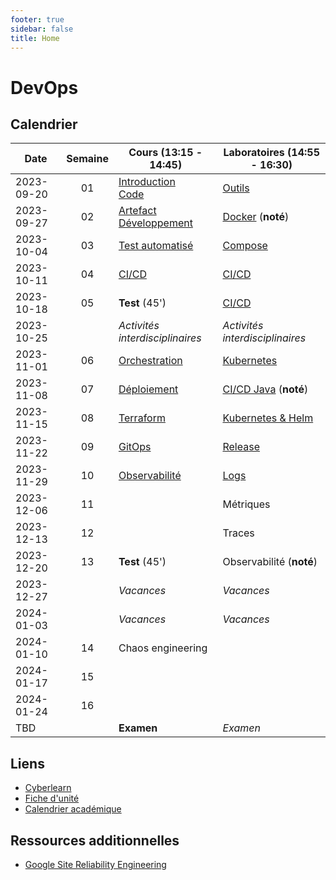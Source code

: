 ```yaml
---
footer: true
sidebar: false
title: Home
---
```


# DevOps

## Calendrier

| Date       | Semaine | Cours (13:15 - 14:45)                                            | Laboratoires (14:55 - 16:30)                |
| ---------- | :-----: | ---------------------------------------------------------------- | ------------------------------------------- |
| 2023-09-20 |   01    | [Introduction](./lessons/introduction)<br>[Code](./lessons/code) | [Outils](./labs/tools)                      |
| 2023-09-27 |   02    | [Artefact](./lessons/artefact)<br>[Développement](./lessons/dev) | [Docker](./labs/docker) (**noté**)          |
| 2023-10-04 |   03    | [Test automatisé](./lessons/test)                                | [Compose](./labs/compose)                   |
| 2023-10-11 |   04    | [CI/CD](./lessons/cicd)                                          | [CI/CD](./labs/cicd)                        |
| 2023-10-18 |   05    | **Test** (45')                                                   | [CI/CD](./labs/cicd)                        |
| 2023-10-25 |         | _Activités interdisciplinaires_                                  | _Activités interdisciplinaires_             |
| 2023-11-01 |   06    | [Orchestration](./lessons/orchestration)                         | [Kubernetes](./labs/kubernetes)             |
| 2023-11-08 |   07    | [Déploiement](./lessons/deploy)                                  | [CI/CD Java](./labs/cicd-java) (**noté**)   |
| 2023-11-15 |   08    | [Terraform](./lessons/terraform)                                 | [Kubernetes & Helm](./labs/kubernetes-helm) |
| 2023-11-22 |   09    | [GitOps](./lessons/gitops)                                       | [Release](./labs/release)                   |
| 2023-11-29 |   10    | [Observabilité](./lessons/observability)                         | [Logs](./labs/logs)                         |
| 2023-12-06 |   11    |                                                                  | Métriques                                   |
| 2023-12-13 |   12    |                                                                  | Traces                                      |
| 2023-12-20 |   13    | **Test** (45')                                                   | Observabilité (**noté**)                    |
| 2023-12-27 |         | _Vacances_                                                       | _Vacances_                                  |
| 2024-01-03 |         | _Vacances_                                                       | _Vacances_                                  |
| 2024-01-10 |   14    | Chaos engineering                                                |                                             |
| 2024-01-17 |   15    |                                                                  |                                             |
| 2024-01-24 |   16    |                                                                  |                                             |
| TBD        |         | **Examen**                                                       | _Examen_                                    |

## Liens

- [Cyberlearn](https://cyberlearn.hes-so.ch/course/view.php?id=9480)
- [Fiche d'unité](https://gaps.heig-vd.ch/public/fiches/uv/uv.php?id=7181&plan=792)
- [Calendrier académique](https://heig-vd.ch/formation/bachelor/calendrier-academique/)

## Ressources additionnelles

- [Google Site Reliability Engineering](https://sre.google/)

<script setup>
import { onMounted, nextTick } from 'vue'

const date = new Date()
const day = date.getDay()
const currentDate = new Date(date.setDate(date.getDate() - day + (day === 0 ? -4 : 3)))
const dateText = currentDate.toISOString().split('T')[0]
const weekend = day === 0 || day === 6

onMounted(() => {
    Array.from(document.querySelectorAll("td"))
        .filter(a => a.textContent === dateText)
        .forEach(element => {
            const parent = element.parentElement
            parent.classList.add("current", weekend ? "weekend" : "week")
            nextTick(() => parent.scrollIntoView({ behavior: 'smooth' }))
        })
})
</script>
